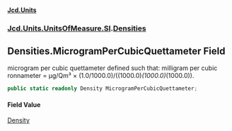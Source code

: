 #### [Jcd.Units](index.md 'index')

### [Jcd.Units.UnitsOfMeasure.SI](Jcd.Units.UnitsOfMeasure.SI.md 'Jcd.Units.UnitsOfMeasure.SI').[Densities](Densities.md 'Jcd.Units.UnitsOfMeasure.SI.Densities')

## Densities.MicrogramPerCubicQuettameter Field

microgram per cubic quettameter defined such that: milligram per cubic ronnameter = μg/Qm³ ×
(1.0/1000.0)/((1000.0)*(1000.0)*(1000.0)).

```csharp
public static readonly Density MicrogramPerCubicQuettameter;
```

#### Field Value

[Density](Density.md 'Jcd.Units.UnitTypes.Density')